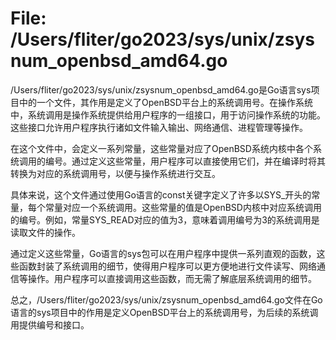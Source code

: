 # File: /Users/fliter/go2023/sys/unix/zsysnum_openbsd_amd64.go

/Users/fliter/go2023/sys/unix/zsysnum_openbsd_amd64.go是Go语言sys项目中的一个文件，其作用是定义了OpenBSD平台上的系统调用号。在操作系统中，系统调用是操作系统提供给用户程序的一组接口，用于访问操作系统的功能。这些接口允许用户程序执行诸如文件输入输出、网络通信、进程管理等操作。

在这个文件中，会定义一系列常量，这些常量对应了OpenBSD系统内核中各个系统调用的编号。通过定义这些常量，用户程序可以直接使用它们，并在编译时将其转换为对应的系统调用号，以便与操作系统进行交互。

具体来说，这个文件通过使用Go语言的const关键字定义了许多以SYS_开头的常量，每个常量对应一个系统调用。这些常量的值是OpenBSD内核中对应系统调用的编号。例如，常量SYS_READ对应的值为3，意味着调用编号为3的系统调用是读取文件的操作。

通过定义这些常量，Go语言的sys包可以在用户程序中提供一系列直观的函数，这些函数封装了系统调用的细节，使得用户程序可以更方便地进行文件读写、网络通信等操作。用户程序可以直接调用这些函数，而无需了解底层系统调用的细节。

总之，/Users/fliter/go2023/sys/unix/zsysnum_openbsd_amd64.go文件在Go语言的sys项目中的作用是定义OpenBSD平台上的系统调用号，为后续的系统调用提供编号和接口。

